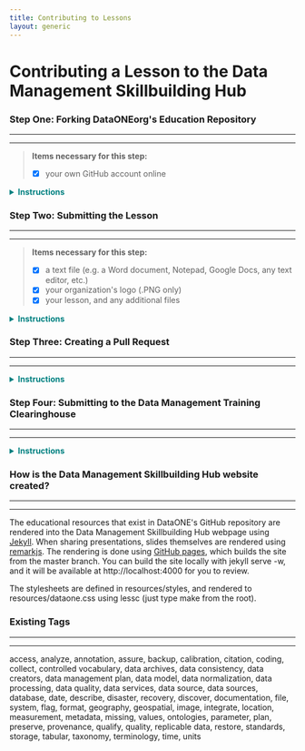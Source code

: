 ```yaml
---
title: Contributing to Lessons
layout: generic
---
```

# Contributing a Lesson to the Data Management Skillbuilding Hub

###  Step One: Forking DataONEorg's Education Repository    
---  
---
> **Items necessary for this step:**      
> - [x] your own GitHub account online     

<head>
<style> .indented { padding-left: 50pt; padding-right: 50pt; } </style>
</head>

<details>
<summary style="color:teal;"><B>Instructions</B></summary>
<br>

<B><img src="https://drive.google.com/uc?export=view&id=1IrXJwH3BoS_Zpb5MZi04YMjqeFHvQBTU" align="center" height="" width="75" > Forking a repository</B><br>
To submit content to the Skillbuilding Hub, you need to first <B>create a fork</B> of DataONEorg's Education repository. This means you will be creating <B><i>your own private copy</i></B> of the Education repository and storing it in your <B><i>GitHub account online</i></B>. Here, <i><B>in your fork</B></i>, you can edit and upload content <B><i>without affecting the original</i></B>.The forking process will take a few minutes at most. Once you've perfected your changes, you will later <B>merge</B> the changes you have made back into the original repository.<br><br><br>

<B>1. Create an account online at <img src="https://drive.google.com/uc?export=view&id=1ovyl_eW1AhSYCqEsp8jsb0VsPebNT0EG" align="center" height="" width="25" > <a href="https://github.com" target="_blank" junk="_">GitHub</a>, if you don't already have one.</B><br><br><br>

<B>2. To start the forking process, go to DataONEorg's <a href="https://github.com/DataONEorg/Education" target="_blank" junk="_">Education repository</a>.</B><br><br><br>

<B>3. In the right hand corner of DataONEorg's Education repository, click the "fork" button.</B>

<ul>
  <li>Make sure you are logged into your GitHub account before you press fork.</li>
</ul>

<img src="https://drive.google.com/uc?export=view&id=1KJ3kvkiB0WbixBEfN54GuGWhgLs-qYC6" align="center" height="" width="800" class="indented"><br><br>

<B>4. The forking process is complete!</B> Check "your repositories" in your account to make sure the Education repository was successfully forked.<br><br>

<B>5. Download a PNG file of your organization's logo onto your computer</B>
<ul>
  <li>If you are associated with a university, company, or other organization you must include their logo along with your submission.</li>
  <li>Once you have downloaded the logo, make sure to name the .PNG after your organization</li>
  <li><B><i>For now the PNG will be saved on your desktop, but later we will upload it to a specific location in DataONE's GitHub repository</i></B></li>
</ul>

</details>

### <a name="lesson"></a>Step Two: Submitting the Lesson
---
---
> **Items necessary for this step:**     
> - [x]  a text file (e.g. a Word document, Notepad, Google Docs, any text editor, etc.)
> - [x]  your organization's logo (.PNG only)
> - [x] your lesson, and any additional files

<details>
<summary style="color:teal;"><B>Instructions</B></summary><br>

<B>Creating the "frontmatter" file</B><br>

For every lesson submitted to the Skillbuilding Hub, an additional file, named <B>index.md</B>, must be submitted with it. This document contains the metadata and formatting information for the lesson. This information is also called the <B><i>"frontmatter"</i></B>.<br><br>

<B>The following information is needed when submitting a lesson to the Data Management Skillbuilding Hub:</B><br><br>

<ul>
  <li><B>title:</B>The full title of your lesson</li>
  <li><B>author:</B> a list of authors that created the lesson</li>
  <li><B>organization:</B> name of organization that oversaw the creation of the lesson</li>
  <li><B>org_url:</B> website of the organization, organization logo will open this webpage when selected</li>
  <li><B>org_logo:</B> name of the organization’s logo file <i><B>(this must be a .png file).</B></i></li>
  <li><B>update:</B> the date this lesson was created</li>
  <li><B>layout:</B> is always <i><B>lesson_cover</B></i> for all lessons</li>
	<li><B>status:</B> is always <i><B>published</B></i></li>
  <li><B>tags:</B> a list of (short) keywords describing the content of the best practice text</li>
    <ul>
      <li> Click <a href="#tags">here</a> for a list of currently existing tags</li>
    </ul>
  <li><B>categories:</B> this must be listed as <i><B>["Teaching Module"]</B></i></li>
  <li><B>previous lesson:</B> The name of the previous lesson according to its numeric assignment. <a href="https://github.com/DataONEorg/Education/tree/master/_lessons/lessons" target="_blank" junk="_" >Click here to see the current list of lessons.</a></li>
  <li><B>next lesson:</B> The name of the following lesson according to its numeric assignment</li>
  <li><B>handout:</B> <i>[Optional]</i> If you have a handout to contribute, paste the exact name of the handout here as well as its extension</li>
  <li><B>powerpoint:</B> The exact name of your powerpoint followed by its extension</li>
  <li><B>exercise:</B> <i>[Optional] </i>If you have an exercise to contribute, paste the exact name of the exercise here as well as its extension</li>
</ul><br>

<b>2. Copy the following text block and paste it into your empty text file</b>    
<pre>
  <code>
  ---
  title:
  author:
  organization:
  org_url:
  org_logo:
  update:
  layout:
  status:
  tags:
  categories:
  prevlesson:
  nextlesson:
  handout:
  ppt:
  exercise:
  ---
  </code>
</pre>

<B>3. Fill out the appropriate information for each of the categories</B>

<ul>
<li>Here is an example that follows the proper formatting. <B><i>Note that spaces, indents, lines, and dashes are actually very important here, so be sure to follow the formatting of the example as closely as possible!</i></B></li>
</ul>

<pre>
  <code>
  ---
  title: "Why data management?"
  author: "DataONE Community Engagement & Outreach Working Group"
  organization: DataONE
  org_url: http://www.dataone.org
  org_logo: DataONE.png
  update: Sept. 20, 2016
  layout: lesson_cover
  status: published
  tags: ["Data Management", Plan]
  categories: ["Teaching Module" ]
  prevlesson: 02_datasharing
  nextlesson: 04_entry
  handout: L03_DataManagement_Handout.pdf
  ppt: L03_DataManagementPlanning.pptx
  exercise: L03_Exercise.pdf
  ---
  </code>
</pre>

Now your frontmatter information is completed. <B><i>Save your text file</i></B>, and we will copy and paste this text at a later step in the submission process.<br><br>


<B>4. Create a folder for your files in your fork of the Education repository on GitHub.</B><br>

With a lesson, you will have to submit multiple items. Consequently, you must first make a <B>folder</B> to contain everything!<br><br>

<ul>
  <li><B>The folder naming convention is as follows:</B> <i>(a number) _ (the name of your lesson)</i></li>
    <ul>
      <li>The number at the beginning should be the next one in the sequence according to the number of lessons that already exist in the repository. <a href="https://github.com/DataONEorg/Education/tree/master/_lessons/lessons" target="_blank" junk="_">Click here to see the current list of lessons.</a></li>
    </ul>
  <li><B>To create the folder</B>, go to <i>`(yourGitHubAccount)/Education/_lessons/lessons`</i> and click <B>"Create New File"</B></li>
  <ul>
    <li>Type the name of your folder followed by <B>a slash "/"</B>. The slash automatically creates a new folder.</li>
      <ul>
        <li>Now create a file called <B><i>"index.md"</i></B> within your folder. <i><B>This file is going to contain the frontmatter for your lesson.</B></i></li>
        </ul>
  </ul>
</ul>

<img src="https://drive.google.com/uc?export=view&id=1YUdOwtm0FK6z0WqFVjlHLYk_DhHAdfDa" align="center" height="" width="800" class="indented"><br><br>  

<B>5. Copy the "frontmatter" saved in your text file from Step One and paste it here into the markdown (.md) file</B>
  <ul>
    <li><i>Be sure to include the three dashes at the beginning and end of the section</i></li>
  </ul><br>

<B>6. Add a brief summary of your lesson</B>
<ul>
  <li>After the <B><i>frontmatter</i></B> section, simply type out a brief explanation of what problem your lesson is addressing and what methods it proposes for solving it.</li>
</ul><br>

<B>7. Commit your Changes</B>
<ul>
  <li>Scroll to the bottom of your markdown document to commit your changes</li>
  <li><B><i>Committing</i></B> will save the markdown file to <B><i>your</i></B> fork of the Education repository</li>
</ul>
<img src="https://drive.google.com/uc?export=view&id=1J1MJUBcvpyMSRFGOKy8I2-JT2i6Vyb8v" align="center" height="" width="800" class="indented"><br>

<B>7. Upload lesson files</B>
<ul>
  <li>If you are contributing files that are already created, simply click <B><i>"Upload Files"</i></B> in the upper right-hand corner, and drag and drop all the files you are submitting.</li>
  <li><B>Before</B> you drag and drop your items, <B>rename</B> them so that they follow the correct <B>file naming convention.</B></li>
  <li><B>Each submission type has its own file naming convention:</B></li>
    <ul>
      <li><B>Slideshow:</B> `(your lesson number)_(your lesson topic).(ext)`</li>
      <ul>
        <li><B>Example:</B> `01_management.pdf`</li>
      </ul>
      <li><B>Handout:</B> `L(your lesson number)_(your lesson topic)_Exercise.(ext)`</li>
      <ul>
        <li><B>Example:</B> `L02_DataSharing_Handout.pdf`</li>
      </ul>
      <li><B>Exercise:</B> `L(your lesson number)_Exercise.(ext)` </li>
      <ul>
        <li>Example: `L02_Exercise.pdf`</li>
      </ul>
      <li><B>Supplementary data:</B> `DataFiles_L(your lesson number).ext`</li>
      <ul>
        <li><B>Example:</B> `DataFiles_L04.zip`</li>
      </ul>
    </ul>

	<li>Alternatively, you can also <B><i>create a slideshow directly from within GitHub using Markdown</i></B>. Creating a Markdown powerpoint allows users to play the slideshow directly from their browser. <B>No downloading necessary!</B></li>
  <ul>
    <li>To do this, simply click <B><i>"Create New File"</i></B> in the upper right-hand corner, and name it <i><B>slides.md</B></i></li>
		  <li>Markdown is an <i>extremely lightweight, easy-to-read, easy-to-write, and easy-to-learn</i> language! <a href="https://github.com/saraneh/Education/blob/master/_lessons/lessons/00_markdown">HERE is a quick and straightforward resource on creating a lesson in Markdown.</a></li>
		  <li><i><B>Note that spaces, indents, lines, and dashes are actually very important here, so be sure to follow the formatting of the example as closely as possible!</B></i></li>
	  </ul>
	 </ul><br>

<B>8. Upload your organization's logo</B>
<ul>
  <li>Go to `(yourGitHubAccount)/Education/_lessons/lessons/logos` in your fork of the Education repository.</li>
  <li>Click on "Upload Files" and drag your logo here.</li>
  <li>Commit your change</li>
</ul>

</details>

### <a name= "pullrequest"></a>Step Three: Creating a Pull Request
---
---
<details>
<summary style="color:teal;"><B>Instructions</B></summary><br>

<B><i>Creating a pull request</i></B> means that you are requesting the original repository to <B>"pull"</B> or accept all the changes you just made.

<ul>
  <li><i>Do not complete this step until <B>all</B> of the materials necessary for your submission have already been uploaded to GitHub!</i></li>
</ul>

<img src="https://drive.google.com/uc?export=view&id=1LEJnnxkd2Ds8oOZPpbjUxQNqF3h1NjSl" align="center" height="" width="760" >
<img src="https://drive.google.com/uc?export=view&id=1lmQpXfFXSgGT7M4_mbz4U73E44KdNwqD" align="center" height="" width="760" ><br><br>

<B>That's it! You have completed all the steps.</B> Once someone has approved your pull request, you will be able to find your submission in DataONE's repository.
<br><br>

</details>

### Step Four: Submitting to the Data Management Training Clearinghouse
---
---
<details>
<summary style="color:teal"><B>Instructions</B></summary>

<B>The Data Management Training (DMT) Clearinghouse</B> is an online registry for learning resources regarding data management. In other words, listing your submission on the Clearinghouse is required because it increases the amount of people who discover and benefit from your submission.

<ul>
  <li>To submit to the Clearinghouse, you need:</li>
    <ol>
      <li>The <B>title</B> of your submission</li>
      <li>The <B>URL</B> for your submission</li>
        <ul>
          <li>Your URL does not actually exist yet until the DataONEorg branch has approved your submission.</li>
          <li>Once you have received an email that your submission has been merged with DataONEorg's repository, go to the <B><i>folder where your lesson</i></B> exists and use the folder address as the URL for submitting to the Clearinghouse.</li>
        </ul>
      </ol>
  </ul><br>

<img src="https://drive.google.com/uc?export=view&id=1Pvhh-cMX6ZbR3fuXSd4tGtB7_Ge9HQlL" align="center" height="" width="760" class="indented"><br><br>

<button style="font-size:150%;" onclick="window.location.href = 'https://dmtclearinghouse.esipfed.org/submit';">Submit to the Clearinghouse</button>

</details>

### How is the Data Management Skillbuilding Hub website created?
---
---
The educational resources that exist in DataONE's GitHub repository are rendered into the Data Management Skillbuilding Hub webpage using <a href="https://jekyllrb.com/" target="_blank" junk="_">Jekyll</a>. When sharing presentations, slides themselves are rendered using <a href="https://github.com/gnab/remark" target="_blank" junk="_">remarkjs</a>. The rendering is done using <a href="https://pages.github.com/" target="_blank" junk="_">GitHub pages</a>, which builds the site from the master branch. You can build the site locally with jekyll serve -w, and it will be available at http://localhost:4000 for you to review.

The stylesheets are defined in resources/styles, and rendered to resources/dataone.css using lessc (just type make from the root).

### <a name="tags"></a>Existing Tags
---    
---
access, analyze, annotation, assure, backup, calibration, citation, coding, collect, controlled vocabulary, data archives, data consistency, data creators, data management plan, data model, data normalization, data processing, data quality, data services, data source, data sources, database, date, describe, disaster, recovery, discover, documentation, file, system, flag, format, geography, geospatial, image, integrate, location, measurement, metadata, missing, values, ontologies, parameter, plan, preserve, provenance, qualify, quality, replicable data, restore, standards, storage, tabular, taxonomy, terminology, time, units
